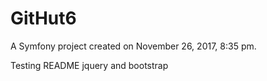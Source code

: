 GitHut6
=======

A Symfony project created on November 26, 2017, 8:35 pm.

Testing README
jquery and bootstrap
